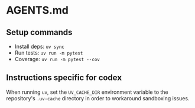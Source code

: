 # AGENTS.md

## Setup commands
- Install deps: `uv sync`
- Run tests: `uv run -m pytest`
- Coverage: `uv run -m pytest --cov`

## Instructions specific for codex

When running `uv`, set the `UV_CACHE_DIR` environment variable to the repository's `.uv-cache` directory in order to workaround sandboxing issues.




